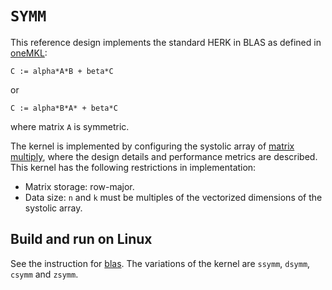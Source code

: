 # `SYMM`

This reference design implements the standard HERK in BLAS as defined in [oneMKL](https://oneapi-src.github.io/oneMKL/domains/blas/symm.html):

```
C := alpha*A*B + beta*C
```
or
```
C := alpha*B*A* + beta*C
```

where matrix `A` is symmetric.

The kernel is implemented by configuring the systolic array of [matrix multiply](../recnfigurable_matmul/README.md), where the design details and performance metrics are described.
This kernel has the following restrictions in implementation:
* Matrix storage: row-major.
* Data size: `n` and `k` must be multiples of the vectorized dimensions of the systolic array.

## Build and run on Linux

See the instruction for [blas](../README#Build-a-kernel-and-run-on-Linux). The variations of the kernel are `ssymm`, `dsymm`, `csymm` and `zsymm`.
